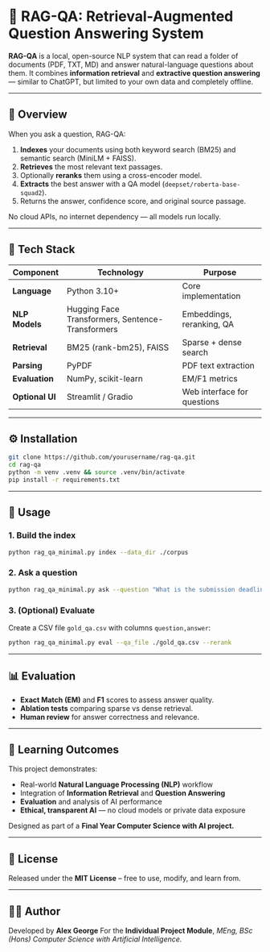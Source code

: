# 🧠 RAG-QA: Retrieval-Augmented Question Answering System

**RAG-QA** is a local, open-source NLP system that can read a folder of documents (PDF, TXT, MD) and answer natural-language questions about them.
It combines **information retrieval** and **extractive question answering** — similar to ChatGPT, but limited to your own data and completely offline.

---

## 🚀 Overview

When you ask a question, RAG-QA:

1. **Indexes** your documents using both keyword search (BM25) and semantic search (MiniLM + FAISS).
2. **Retrieves** the most relevant text passages.
3. Optionally **reranks** them using a cross-encoder model.
4. **Extracts** the best answer with a QA model (`deepset/roberta-base-squad2`).
5. Returns the answer, confidence score, and original source passage.

No cloud APIs, no internet dependency — all models run locally.

---

## 🧹 Tech Stack

| Component       | Technology                                       | Purpose                     |
| --------------- | ------------------------------------------------ | --------------------------- |
| **Language**    | Python 3.10+                                     | Core implementation         |
| **NLP Models**  | Hugging Face Transformers, Sentence-Transformers | Embeddings, reranking, QA   |
| **Retrieval**   | BM25 (rank-bm25), FAISS                          | Sparse + dense search       |
| **Parsing**     | PyPDF                                            | PDF text extraction         |
| **Evaluation**  | NumPy, scikit-learn                              | EM/F1 metrics               |
| **Optional UI** | Streamlit / Gradio                               | Web interface for questions |

---

## ⚙️ Installation

```bash
git clone https://github.com/yourusername/rag-qa.git
cd rag-qa
python -m venv .venv && source .venv/bin/activate
pip install -r requirements.txt
```

---

## 🧠 Usage

### 1. Build the index

```bash
python rag_qa_minimal.py index --data_dir ./corpus
```

### 2. Ask a question

```bash
python rag_qa_minimal.py ask --question "What is the submission deadline?" --rerank
```

### 3. (Optional) Evaluate

Create a CSV file `gold_qa.csv` with columns `question,answer`:

```bash
python rag_qa_minimal.py eval --qa_file ./gold_qa.csv --rerank
```

---

## 📊 Evaluation

* **Exact Match (EM)** and **F1** scores to assess answer quality.
* **Ablation tests** comparing sparse vs dense retrieval.
* **Human review** for answer correctness and relevance.

---

## 🎯 Learning Outcomes

This project demonstrates:

* Real-world **Natural Language Processing (NLP)** workflow
* Integration of **Information Retrieval** and **Question Answering**
* **Evaluation** and analysis of AI performance
* **Ethical, transparent AI** — no cloud models or private data exposure

Designed as part of a **Final Year Computer Science with AI project.**

---

## 📜 License

Released under the **MIT License** – free to use, modify, and learn from.

---

## 👨‍💻 Author

Developed by **Alex George**
For the **Individual Project Module**,
*MEng, BSc (Hons) Computer Science with Artificial Intelligence.*
